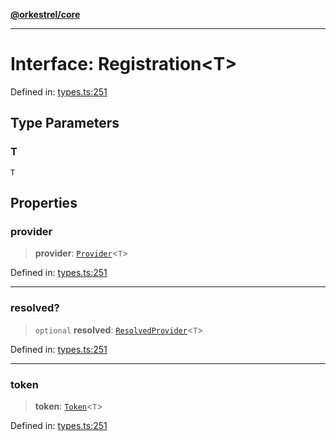 [**@orkestrel/core**](../index.md)

***

# Interface: Registration\<T\>

Defined in: [types.ts:251](https://github.com/orkestrel/core/blob/7cc3e19bc4a1e6f96f153d7b931686981208a465/src/types.ts#L251)

## Type Parameters

### T

`T`

## Properties

### provider

> **provider**: [`Provider`](../type-aliases/Provider.md)\<`T`\>

Defined in: [types.ts:251](https://github.com/orkestrel/core/blob/7cc3e19bc4a1e6f96f153d7b931686981208a465/src/types.ts#L251)

***

### resolved?

> `optional` **resolved**: [`ResolvedProvider`](ResolvedProvider.md)\<`T`\>

Defined in: [types.ts:251](https://github.com/orkestrel/core/blob/7cc3e19bc4a1e6f96f153d7b931686981208a465/src/types.ts#L251)

***

### token

> **token**: [`Token`](../type-aliases/Token.md)\<`T`\>

Defined in: [types.ts:251](https://github.com/orkestrel/core/blob/7cc3e19bc4a1e6f96f153d7b931686981208a465/src/types.ts#L251)
